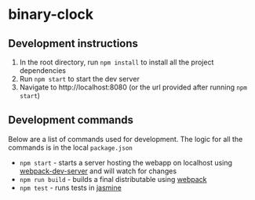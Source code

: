 # binary-clock

## Development instructions
1. In the root directory, run `npm install` to install all the project dependencies
2. Run `npm start` to start the dev server
3. Navigate to http://localhost:8080 (or the url provided after running `npm start`)

## Development commands
Below are a list of commands used for development. The logic for all the commands is in the local `package.json`
- `npm start` - starts a server hosting the webapp on localhost using
[webpack-dev-server](https://github.com/webpack/webpack-dev-server)
and will watch for changes
- `npm run build` - builds a final distributable using
[webpack](https://webpack.js.org/)
- `npm test` - runs tests in
[jasmine](https://jasmine.github.io/2.0/introduction.html)

